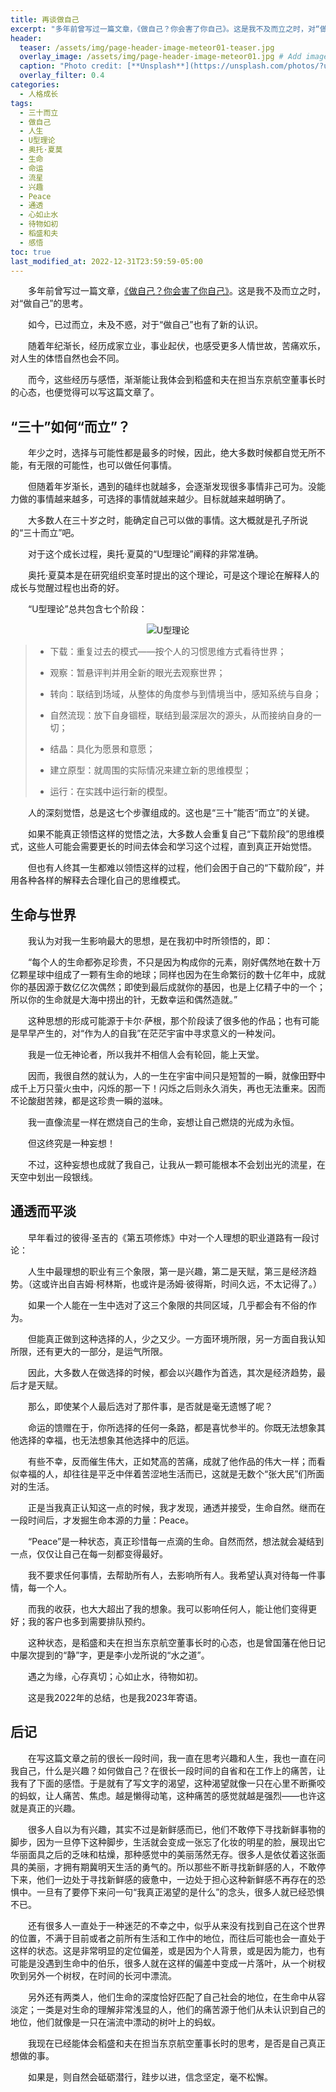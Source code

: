 ```yaml
---
title: 再谈做自己
excerpt: "多年前曾写过一篇文章，《做自己？你会害了你自己》。这是我不及而立之时，对“做自己”的思考。如今，已过而立，未及不惑，对于“做自己”也有了新的认识。"
header:
  teaser: /assets/img/page-header-image-meteor01-teaser.jpg
  overlay_image: /assets/img/page-header-image-meteor01.jpg # Add image post (optional)
  caption: "Photo credit: [**Unsplash**](https://unsplash.com/photos/?utm_source=unsplash&utm_medium=referral&utm_content=creditCopyText)"
  overlay_filter: 0.4
categories:
  - 人格成长
tags: 
  - 三十而立
  - 做自己
  - 人生
  - U型理论
  - 奥托·夏莫
  - 生命
  - 命运
  - 流星
  - 兴趣
  - Peace
  - 通透
  - 心如止水
  - 待物如初
  - 稻盛和夫
  - 感悟
toc: true
last_modified_at: 2022-12-31T23:59:59-05:00
---
```


&emsp;&emsp;多年前曾写过一篇文章，[《做自己？你会害了你自己》](https://facereader.witbacon.com/docs/%E4%BA%BA%E6%A0%BC%E6%88%90%E9%95%BF/Psy-ToBeYourself-1/)。这是我不及而立之时，对“做自己”的思考。

&emsp;&emsp;如今，已过而立，未及不惑，对于“做自己”也有了新的认识。

&emsp;&emsp;随着年纪渐长，经历成家立业，事业起伏，也感受更多人情世故，苦痛欢乐，对人生的体悟自然也会不同。

&emsp;&emsp;而今，这些经历与感悟，渐渐能让我体会到稻盛和夫在担当东京航空董事长时的心态，也便觉得可以写这篇文章了。

## “三十”如何“而立”？

&emsp;&emsp;年少之时，选择与可能性都是最多的时候，因此，绝大多数时候都自觉无所不能，有无限的可能性，也可以做任何事情。

&emsp;&emsp;但随着年岁渐长，遇到的磕绊也就越多，会逐渐发现很多事情非己可为。没能力做的事情越来越多，可选择的事情就越来越少。目标就越来越明确了。

&emsp;&emsp;大多数人在三十岁之时，能确定自己可以做的事情。这大概就是孔子所说的“三十而立”吧。

&emsp;&emsp;对于这个成长过程，奥托·夏莫的“U型理论”阐释的非常准确。

&emsp;&emsp;奥托·夏莫本是在研究组织变革时提出的这个理论，可是这个理论在解释人的成长与觉醒过程也出奇的好。

&emsp;&emsp;“U型理论”总共包含七个阶段：

<div align=center><img src="https://kewtgh.github.io/PicSunflowers/img/2022/U型理论.jpg" alt="U型理论"  /></div>

> - 下载：重复过去的模式——按个人的习惯思维方式看待世界；
>
> - 观察：暂悬评判并用全新的眼光去观察世界；
>
> - 转向：联结到场域，从整体的角度参与到情境当中，感知系统与自身；
>
> - 自然流现：放下自身锢桎，联结到最深层次的源头，从而接纳自身的一切；
>
> - 结晶：具化为愿景和意愿；
>
> - 建立原型：就周围的实际情况来建立新的思维模型；
>
> - 运行：在实践中运行新的模型。

&emsp;&emsp;人的深刻觉悟，总是这七个步骤组成的。这也是“三十”能否“而立”的关键。

&emsp;&emsp;如果不能真正领悟这样的觉悟之法，大多数人会重复自己“下载阶段”的思维模式，这些人可能会需要更长的时间去体会和学习这个过程，直到真正开始觉悟。

&emsp;&emsp;但也有人终其一生都难以领悟这样的过程，他们会困于自己的“下载阶段”，并用各种各样的解释去合理化自己的思维模式。

## 生命与世界

&emsp;&emsp;我认为对我一生影响最大的思想，是在我初中时所领悟的，即：

&emsp;&emsp;“每个人的生命都弥足珍贵，不只是因为构成你的元素，刚好偶然地在数十万亿颗星球中组成了一颗有生命的地球；同样也因为在生命繁衍的数十亿年中，成就你的基因源于数亿亿次偶然；即使到最后成就你的基因，也是上亿精子中的一个；所以你的生命就是大海中捞出的针，无数幸运和偶然造就。”

&emsp;&emsp;这种思想的形成可能源于卡尔·萨根，那个阶段读了很多他的作品；也有可能是早早产生的，对“作为人的自我”在茫茫宇宙中寻求意义的一种发问。

&emsp;&emsp;我是一位无神论者，所以我并不相信人会有轮回，能上天堂。

&emsp;&emsp;因而，我很自然的就认为，人的一生在宇宙中间只是短暂的一瞬，就像田野中成千上万只萤火虫中，闪烁的那一下！闪烁之后则永久消失，再也无法重来。因而不论酸甜苦辣，都是这珍贵一瞬的滋味。

&emsp;&emsp;我一直像流星一样在燃烧自己的生命，妄想让自己燃烧的光成为永恒。

&emsp;&emsp;但这终究是一种妄想！

&emsp;&emsp;不过，这种妄想也成就了我自己，让我从一颗可能根本不会划出光的流星，在天空中划出一段银线。

## 通透而平淡

&emsp;&emsp;早年看过的彼得·圣吉的《第五项修炼》中对一个人理想的职业道路有一段讨论：

&emsp;&emsp;人生中最理想的职业有三个象限，第一是兴趣，第二是天赋，第三是经济趋势。（这或许出自吉姆·柯林斯，也或许是汤姆·彼得斯，时间久远，不太记得了。）

&emsp;&emsp;如果一个人能在一生中选对了这三个象限的共同区域，几乎都会有不俗的作为。

&emsp;&emsp;但能真正做到这种选择的人，少之又少。一方面环境所限，另一方面自我认知所限，还有更大的一部分，是运气所限。

&emsp;&emsp;因此，大多数人在做选择的时候，都会以兴趣作为首选，其次是经济趋势，最后才是天赋。

&emsp;&emsp;那么，即使某个人最后选对了那件事，是否就是毫无遗憾了呢？

&emsp;&emsp;命运的馈赠在于，你所选择的任何一条路，都是喜忧参半的。你既无法想象其他选择的幸福，也无法想象其他选择中的厄运。

&emsp;&emsp;有些不幸，反而催生伟大，正如梵高的苦痛，成就了他作品的伟大一样；而看似幸福的人，却往往是平乏中伴着苦涩地生活而已，这就是无数个“张大民”们所面对的生活。

&emsp;&emsp;正是当我真正认知这一点的时候，我才发现，通透并接受，生命自然。继而在一段时间后，才发掘生命本源的力量：Peace。

&emsp;&emsp;“Peace”是一种状态，真正珍惜每一点滴的生命。自然而然，想法就会凝结到一点，仅仅让自己在每一刻都变得最好。

&emsp;&emsp;我不要求任何事情，去帮助所有人，去影响所有人。我希望认真对待每一件事情，每一个人。

&emsp;&emsp;而我的收获，也大大超出了我的想象。我可以影响任何人，能让他们变得更好；我的客户也多到需要排队预约。

&emsp;&emsp;这种状态，是稻盛和夫在担当东京航空董事长时的心态，也是曾国藩在他日记中屡次提到的“静”字，更是李小龙所说的“水之道”。

&emsp;&emsp;遇之为缘，心存真切；心如止水，待物如初。

&emsp;&emsp;这是我2022年的总结，也是我2023年寄语。

## 后记

&emsp;&emsp;在写这篇文章之前的很长一段时间，我一直在思考兴趣和人生，我也一直在问我自己，什么是兴趣？如何做自己？在很长一段时间的自省和在工作上的痛苦，让我有了下面的感悟。于是就有了写文字的渴望，这种渴望就像一只在心里不断撕咬的蚂蚁，让人痛苦、焦虑。越是懒得动笔，这种痛苦的感觉就越是强烈——也许这就是真正的兴趣。

&emsp;&emsp;很多人自以为有兴趣，其实不过是新鲜感而已，他们不敢停下寻找新鲜事物的脚步，因为一旦停下这种脚步，生活就会变成一张忘了化妆的明星的脸，展现出它华丽面具之后的乏味和枯燥，那种感觉中的美丽荡然无存。很多人是依仗着这张面具的美丽，才拥有期冀明天生活的勇气的。所以那些不断寻找新鲜感的人，不敢停下来，他们一边处于寻找新鲜感的疲惫中，一边处于担心这种新鲜感不再存在的恐惧中。一旦有了要停下来问一句“我真正渴望的是什么”的念头，很多人就已经恐惧不已。

&emsp;&emsp;还有很多人一直处于一种迷茫的不幸之中，似乎从来没有找到自己在这个世界的位置，不满于目前或者之前所有生活和工作中的地位，而往后可能也会一直处于这样的状态。这是非常明显的定位偏差，或是因为个人背景，或是因为能力，也有可能是没遇到生命中的伯乐，很多人就在这样的偏差中变成一片落叶，从一个树杈吹到另外一个树杈，在时间的长河中漂流。

&emsp;&emsp;另外还有两类人，他们生命的深度恰好匹配了自己社会的地位，在生命中从容淡定；一类是对生命的理解非常浅显的人，他们的痛苦源于他们从未认识到自己的地位，他们就像是一只在湍流中漂动的树叶上的蚂蚁。

&emsp;&emsp;我现在已经能体会稻盛和夫在担当东京航空董事长时的思考，是否是自己真正想做的事。

&emsp;&emsp;如果是，则自然会砥砺潜行，跬步以进，信念坚定，毫不松懈。
